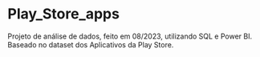 # Play_Store_apps
Projeto de análise de dados, feito em 08/2023, utilizando SQL e Power BI.
</br> Baseado no dataset dos Aplicativos da Play Store.
